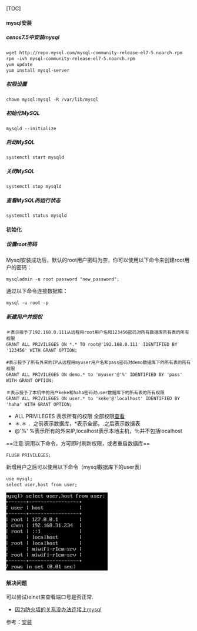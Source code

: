 
[TOC]
#### mysql安装
##### cenos7.5中安装mysql
```
wget http://repo.mysql.com/mysql-community-release-el7-5.noarch.rpm
rpm -ivh mysql-community-release-el7-5.noarch.rpm
yum update
yum install mysql-server
```

##### 权限设置
```
chown mysql:mysql -R /var/lib/mysql
```

##### 初始化MySQL
```
mysqld --initialize
```

##### 启动MySQL
```
systemctl start mysqld
```

##### 关闭MySQL
```
systemctl stop mysqld
```

##### 查看MySQL的运行状态
```
systemctl status mysqld
```


#### 初始化
##### 设置root密码
Mysql安装成功后，默认的root用户密码为空，你可以使用以下命令来创建root用户的密码：
```
mysqladmin -u root password "new_password";
```

通过以下命令连接数据库：
```
mysql -u root -p

```

##### 新建用户并授权
```
＃表示授予了192.168.0.111从远程用root用户名和123456密码对所有数据库所有表的所有权限
GRANT ALL PRIVILEGES ON *.* TO root@'192.168.0.111' IDENTIFIED BY '123456' WITH GRANT OPTION;

#表示授予了所有外来的IP从远程用myuser用户名和pass密码对demo数据库下的所有表的所有权限
GRANT ALL PRIVILEGES ON demo.* to 'myuser'@'%' IDENTIFIED BY 'pass' WITH GRANT OPTION;

＃表示授予了本机中的用户keke和haha密码对user数据库下的所有表的所有权限
GRANT ALL PRIVILEGES ON user.* to 'keke'@'localhost' IDENTIFIED BY 'haha' WITH GRANT OPTION; 

```
- ALL PRIVILEGES 表示所有的权限 全部权限[查看](https://dev.mysql.com/doc/refman/5.5/en/privileges-provided.html)
- ＊.＊ ．之前表示数据库，*表示全部，.之后表示数据表
- @'%' %表示所有的外来IP,localhost表示本地主机，％并不包括localhost

==注意:调用以下命令，方可即时刷新权限，或者重启数据库==
```
FLUSH PRIVILEGES;
```
新增用户之后可以使用以下命令（mysql数据库下的user表）
```
use mysql;
select user,host from user;
```
![](showuser.png)


#### 解决问题
可以尝试telnet来查看端口号是否正常.
- [因为防火墙的关系没办法连接上mysql](https://blog.csdn.net/u013257111/article/details/79063578)




参考：[安装](http://www.runoob.com/mysql/mysql-install.html)





















